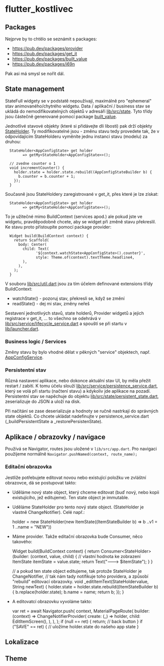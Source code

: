 # flutter_kostlivec

## Packages ##

Nejprve by to chtělo se seznámit s packages:

* https://pub.dev/packages/provider
* https://pub.dev/packages/get_it
* https://pub.dev/packages/built_value
* https://pub.dev/packages/i69n

Pak asi má smysl se nořit dál.

## State management ##

StateFull widgety se v podstatě nepoužívají, maximálně pro "ephemeral" stav animovaného/chytrého widgetu. Data / aplikační / business
stav se ukládá do nemodifikovatelných objektů v adresáři [lib/src/state](). Tyto třídy jsou částečně generované pomocí package
[built_value](https://pub.dev/packages/built_value).
 
Jednotlivé stavové objekty (které si přidávejte dli libosti) pak drží objekty [StateHolder](lib/src/state/state_holder.dart). Ty modifikovatelné jsou - 
změnu stavu tedy provedete tak, že v odpovídajícím StateHolderu vyměníte jednu instanci stavu (modelu) za druhou:

      StateHolder<AppConfigState> get holder
            => getMy<StateHolder<AppConfigState>>();
    
      // zvedne counter o 1
      void incrementCounter() {
        holder.state = holder.state.rebuild((AppConfigStateBuilder b) {
          b.counter = b.counter + 1;
        });
      }
 

Současně jsou StateHoldery zaregistrované v get_it, přes které je lze získat:
      
      StateHolder<AppConfigState> get holder
            => getMy<StateHolder<AppConfigState>>();
            
To je užitečné mimo BuildContext (services apod.) ale pokud jste ve widgetu,
pravděpodobně chcete, aby se widget při změně stavu překreslil. Ke stavu proto přístoupíte
pomocí package provider:

      Widget build(BuildContext context) {
        return Scaffold(
          body: Center(
            child: Text(
                  '${context.watchState<AppConfigState>().counter}',
                  style: Theme.of(context).textTheme.headline4,
            ),
          ),
        );
      }

V souboru [lib/src/util.dart]() jsou za tím účelem definované extensions třídy BuildContext:

* watchState<STATE>() - pozoruj stav, překresli se, když se změní
* readState<STATE>() - dej mi stav, změny neřeš

Sestavení jednotlivých stavů, state holderů, Provider widgetů a jejich registrace v get_it, ... to všechno
se odehrává v [lib/src/service/lifecycle_service.dart]() a spouští se při startu v [lib/launcher.dart]().

### Business logic / Services ###

Změny stavu by bylo vhodné dělat v pěkných "service" objektech,
např. [AppConfigService](lib/src/service/app_config_service.dart). 

### Persistentní stav ###

Různá nastavení aplikace, nebo dokonce aktuální stav UI, by měla přežít restart / zabití. K tomu účelu slouží 
[lib/src/service/persistence_service.dart](), který se volá při startu (načtení stavu) a kdykoliv jde aplikace na pozadí.
Persistentní stav se napěchuje do objektu [lib/src/state/persistent_state.dart](), zeserializuje do JSON a uloží na disk.

Při načítání se zase deserializuje a hodnoty se ručně nastrkají do správných state objektů. Co chcete ukládat nadefinujte
v persistence_service.dart (_buildPersistentState a _restorePersistenState).

## Aplikace / obrazovky / navigace ##

Používá se Navigator, routes jsou uložené v `lib/src/app.dart`. Pro navigaci použijeme normálně
`Navigator.pushNamed(context, route_name);`

### Editační obrazovka ###

Jestliže potřebujete editovat novou nebo existující položku ve zvláštní obrazovce,
dá se postupovat takto:

* Uděláme nový state object, který chceme editovat (buď nový, nebo kopii existujícího, jež editujeme). Ten state object je immutable.
* Uděláme StateHolder pro tento nový state object. (StateHolder je vlastně ChangeNotifier). Celé např.:

    holder = new StateHolder(new ItemState((ItemStateBuilder b) => b
      ..v1 = 1
      ..name = "NEW"))

* Máme provider. Takže editační obrazovka bude Consumer, něco takového:

    Widget build(BuildContext context) {
      return Consumer<StateHolder<ItemState>>(builder: (context, value, child) {
        // vlastní hodnota ke zobrazení
        ItemState itemState = value.state;
        return Text("---> $itemState");
      }
    }

    // a pokud ten state object editujeme, tak protože StateHolder je ChangeNotifier,
    // tak nám tady notifikuje toho providera, a způsobí "rebuild" editovací obrazovky.
    void _editItemText(StateHolder<ItemState>value, String newText) {
      holder.state = holder.state.rebuild((ItemStateBuilder b) {
        b.replace(holder.state);
        b.name = name;
        return b;
      });
    }

* A editovatcí obrazovku vyvoláme takto:

    var ret = await Navigator.push(
      context,
      MaterialPageRoute(
        builder: (context) => ChangeNotifierProvider(
          create: (_) => holder,
          child: EditItemScreen(),
        ),
      ),
    );
    if (null == ret) {
      return;  // back button
    }
    if ("SAVE" == ret) {
      // uložíme holder.state do našeho app state
    }


## Lokalizace ##

## Theme ##
